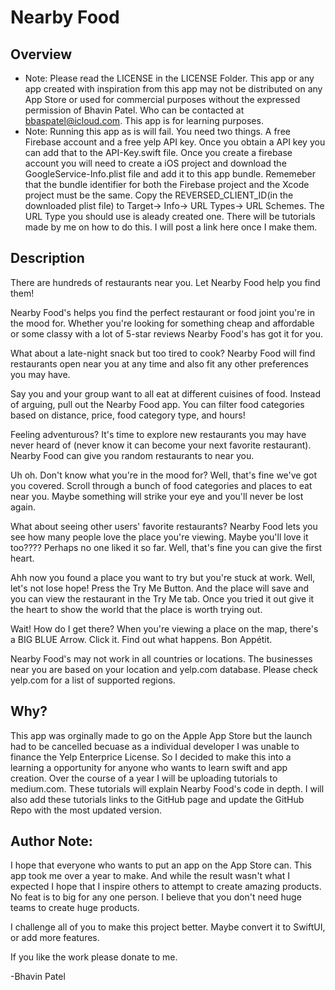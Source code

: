 # Nearby Food 
## Overview

- Note: Please read the LICENSE in the LICENSE Folder. This app or any app created with inspiration from this app may not be distributed on any App Store or used for commercial purposes without the expressed permission of Bhavin Patel. Who can be contacted at bbaspatel@icloud.com. This app is for learning purposes.
- Note: Running this app as is will fail. You need two things. A free Firebase account and a free yelp API key. Once you obtain a API key you can add that to the API-Key.swift file. Once you create a firebase account you will need to create a iOS project and download the GoogleService-Info.plist file and add it to this app bundle. Rememeber that the bundle identifier for both the Firebase project and the Xcode project must be the same. Copy the REVERSED_CLIENT_ID(in the downloaded plist file) to Target-> Info-> URL Types-> URL Schemes. The URL Type you should use is aleady created one. There will be tutorials made by me on how to do this. I will post a link here once I make them. 
 
## Description
There are hundreds of restaurants near you. Let Nearby Food help you find them! 

Nearby Food's helps you find the perfect restaurant or food joint you're in the mood for. Whether you're looking for something cheap and affordable or some classy with a lot of 5-star reviews Nearby Food's has got it for you. 

What about a late-night snack but too tired to cook? Nearby Food will find restaurants open near you at any time and also fit any other preferences you may have. 

Say you and your group want to all eat at different cuisines of food. Instead of arguing, pull out the Nearby Food app. You can filter food categories based on distance, price, food category type, and hours! 

Feeling adventurous? It's time to explore new restaurants you may have never heard of (never know it can become your next favorite restaurant). Nearby Food can give you random restaurants to near you. 

Uh oh. Don't know what you're in the mood for? Well, that's fine we've got you covered. Scroll through a bunch of food categories and places to eat near you. Maybe something will strike your eye and you'll never be lost again. 

What about seeing other users' favorite restaurants? Nearby Food lets you see how many people love the place you're viewing. Maybe you'll love it too???? Perhaps no one liked it so far. Well, that's fine you can give the first heart. 

Ahh now you found a place you want to try but you're stuck at work. Well, let's not lose hope! Press the Try Me Button. And the place will save and you can view the restaurant in the Try Me tab. Once you tried it out give it the heart to show the world that the place is worth trying out.

Wait! How do I get there? When you're viewing a place on the map, there's a BIG BLUE Arrow. Click it. Find out what happens. Bon Appétit.


Nearby Food's may not work in all countries or locations. The businesses near you are based on your location and yelp.com database. Please check yelp.com for a list of supported regions. 

## Why? 
This app was orginally made to go on the Apple App Store but the launch had to be cancelled becuase as a individual developer I was unable to finance the Yelp Enterprice License. So I decided to make this into a learning a opportunity for anyone who wants to learn swift and app creation. Over the course of a year I will be uploading tutorials to medium.com. These tutorials will explain Nearby Food's code in depth. I will also add these tutorials links to the GitHub page and update the GitHub Repo with the most updated version.

## Author Note:
I hope that everyone who wants to put an app on the App Store can. This app took me over a year to make. And while the result wasn't what I expected I hope that I inspire others to attempt to create amazing products. No feat is to big for any one person. I believe that you don't need huge teams to create huge products. 

I challenge all of you to make this project better. Maybe convert it to SwiftUI, or add more features. 

If you like the work please donate to me. 

-Bhavin Patel

